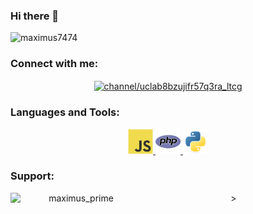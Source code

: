 ### Hi there 👋

<p align="left"> <img src="https://komarev.com/ghpvc/?username=maximus7474&label=Profile%20views&color=0e75b6&style=flat" alt="maximus7474" /> </p>

<h3 align="left">Connect with me:</h3>
<p align="center">
<a href="https://www.youtube.com/c/channel/uclab8bzujifr57q3ra_ltcg" target="blank"><img align="center" src="https://raw.githubusercontent.com/rahuldkjain/github-profile-readme-generator/master/src/images/icons/Social/youtube.svg" alt="channel/uclab8bzujifr57q3ra_ltcg" height="30" width="40" /></a>
</p>

<h3 align="left">Languages and Tools:</h3>
<p align="center"> <a href="https://developer.mozilla.org/en-US/docs/Web/JavaScript" target="_blank" rel="noreferrer"> <img src="https://raw.githubusercontent.com/devicons/devicon/master/icons/javascript/javascript-original.svg" alt="javascript" width="40" height="40"/> </a> <a href="https://www.php.net" target="_blank" rel="noreferrer"> <img src="https://raw.githubusercontent.com/devicons/devicon/master/icons/php/php-original.svg" alt="php" width="40" height="40"/> </a> <a href="https://www.python.org" target="_blank" rel="noreferrer"> <img src="https://raw.githubusercontent.com/devicons/devicon/master/icons/python/python-original.svg" alt="python" width="40" height="40"/> </a> </p>

<h3 align="left">Support:</h3>
<p align="center">><a href="https://ko-fi.com/maximus_prime"> <img align="left" src="https://cdn.ko-fi.com/cdn/kofi3.png?v=3" height="50" width="210" alt="maximus_prime" /></a></p><br><br>
